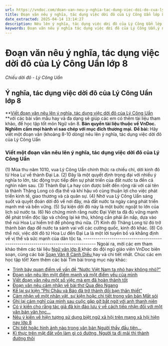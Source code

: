 ```yaml
---
url: https://vndoc.com/doan-van-neu-y-nghia-tac-dung-viec-doi-do-cua-ly-cong-uan-lop-8-296763
title: Đoạn văn nêu ý nghĩa, tác dụng việc dời đô của Lý Công Uẩn lớp 8 - Chiếu dời đô - Lý Công Uẩn - VnDoc.com
date_extracted: 2025-04-14 13:14:27
description: Nêu lên ý nghĩa, tác dụng việc dời đô của Lý Công Uẩn lớp 8 được biên soạn nhằm giúp các em HS đạt kết quả tốt trong quá trình làm bài tập và học tập môn Ngữ văn lớp 8.
keywords: Đoạn văn nêu ý nghĩa tác dụng việc dời đô của Lý Công Uẩn,ý nghĩa việc dời đô của Lý Công Uẩn,Hãy viết một đoạn văn nêu lên ý nghĩa tác dụng việc dời đô của Lý Công Uẩn,nêu lên ý nghĩa tác dụng việc dời đô của Lý Công Uẩn,đoạn văn nêu lên ý nghĩa tác dụng việc dời đô của Lý Công Uẩn,chiếu dời đô lý công uẩn,văn mẫu lớp 8,ngữ văn 8
---
```


# Đoạn văn nêu ý nghĩa, tác dụng việc dời đô của Lý Công Uẩn lớp 8
 _Chiếu dời đô - Lý Công Uẩn_
## **Ý nghĩa, tác dụng việc dời đô của Lý Công Uẩn lớp 8**
**[Viết đoạn văn nêu lên ý nghĩa, tác dụng việc dời đô của Lý Công Uẩn](<https://vndoc.com/doan-van-neu-y-nghia-tac-dung-viec-doi-do-cua-ly-cong-uan-lop-8-296763>) **với các bài văn mẫu hay và đa dạng sẽ giúp các em có thêm tài liệu tham khảo, để học tập tốt môn Ngữ văn 8.
**Bản quyền tài liệu thuộc về VnDoc. Nghiêm cấm mọi hành vi sao chép với mục đích thương mại.**
**Đề bài:** Hãy viết một đoạn văn \(khoảng 8-10 dòng\) nêu lên ý nghĩa, tác dụng việc dời đô của Lý Công Uẩn
### Viết một đoạn văn nêu lên ý nghĩa, tác dụng việc dời đô của Lý Công Uẩn
\(1\) Mùa thu năm 1010, vua Lý Công Uẩn chính thức ra chiếu chỉ, dời kinh đô từ Hoa Lư về thành Đại La. \(2\) Đây là một quyết định trọng đại với nhiều ý nghĩa to lớn, tác động trực tiếp đến sự phát triển của đất nước ta đến cả nghìn năm sau. \(3\) Thành Đại La hay còn được biết đến rộng rãi với cái tên là thành Thăng Long có địa thế và khí hậu vô cùng thuận lợi cho việc phát triển kinh tế, giao thương và cả quân sự. \(4\) Nhờ vua Lý Công Uẩn sáng suốt và quyết đoán dời đô về nơi đây, mà đất nước ta ngày càng phát triển mạnh mẽ và bền vững. \(5\) Sự kiện dời đô này là một bước ngoặt to lớn của lịch sử nước ta. \(6\) Nó chứng minh rằng nước Đại Việt ta đã đủ vững mạnh để phát triển độc lập và chống lại kẻ thù, không cần phải ẩn nấp, dựa vào thế núi Hoa Lư hiểm trở để phòng thủ nữa. \(7\) Kinh đô Thăng Long từ đó trở thành bàn đạp để nước ta sánh vai với các cường quốc, kinh đô khác. \(8\) Có thể nói, việc dời đô từ Hoa Lư đến Đại La là một lời tuyên bố và khẳng định về vị thế và sức mạnh của dân tộc ta.
\------------------------------------------------------------------------------------
Ngoài ra, mời các em tham khảo thêm các tài liệu [ Ngữ văn lớp 8 ](<https://vndoc.com/ngu-van-lop8>) khác do đội ngũ giáo viên VnDoc biên soạn, cùng các bài [ Soạn Văn 8 Cánh Diều ](<https://vndoc.com/ngu-van-8-canh-dieu>) hay và chi tiết nhất. Chúc các em học tập tốt\!
Xem thêm các bài Tìm bài trong mục này khác:
  * [Trình bày quan điểm về vấn đề “Nước Việt Nam ta nhỏ hay không nhỏ?”](</trinh-bay-quan-diem-ve-van-de-nuoc-viet-nam-ta-nho-hay-khong-nho-lop-8-296765>)
  * [Đoạn văn nêu lên một điểm mạnh và một điểm yếu của mình](</doan-van-neu-len-mot-diem-manh-va-mot-diem-yeu-cua-minh-lop-8-296766>)
  * [Viết đoạn văn nêu một số việc mà em đã hoàn thành tốt](</doan-van-neu-mot-so-viec-ma-em-da-hoan-thanh-tot-va-li-giai-vi-sao-nhung-viec-do-co-the-the-hien-long-yeu-nuoc-cua-em-296767>)
  * [Đoạn văn nêu cảm nhận về bài thơ Qua đèo Ngang](</doan-van-neu-cam-nhan-ve-bai-tho-qua-deo-ngang-lop-8-296768>)
  * [Kể lại sự kiện “Phi Châu và Báo đã trở thành đôi bạn thân thiết”](</ke-lai-su-kien-phi-chau-va-bao-da-tro-thanh-doi-ban-than-thiet-bang-loi-cua-nhan-vat-bao-296770>)
  * [Cảm nhận về một nhân vật, sự kiện hoặc chi tiết trong văn bản Mắt sói](</cam-nhan-ve-mot-nhan-vat-su-kien-hoac-chi-tiet-trong-van-ban-mat-soi-lop-8-296771>)
  * [Ghi lại cảm nghĩ của mình sau cuộc gặp gỡ bất ngờ với anh thanh niên](</ghi-lai-cam-nghi-cua-minh-sau-cuoc-gap-go-bat-ngo-voi-anh-thanh-nien-tren-dinh-yen-son-lop-8-296772>)
  * [Có ý kiến cho rằng tác giả đã kín đáo lưu ý về cách tiếp nhận đối với một văn bản văn học...](</co-y-kien-cho-rang-tac-gia-da-kin-dao-luu-y-ve-cach-tiep-nhan-doi-voi-mot-van-ban-van-hoc-qua-viec-tai-hien-su-khac-nhau-trong-cach-nhin-nhung-buc-tranh-296773>)
  * [Nêu ý kiến về hiện tượng sử dụng biệt ngữ xã hội trên mạng xã hội hiện nay lớp 8](</neu-y-kien-ve-hien-tuong-su-dung-biet-ngu-xa-hoi-tren-mang-xa-hoi-hien-nay-lop-8-296774>)
  * [Chi tiết hoặc hình ảnh nào trong văn bản Người thầy đầu tiên...](</chi-tiet-hoac-hinh-anh-nao-trong-van-ban-nguoi-thay-dau-tien-da-de-lai-trong-em-nhung-an-tuong-sau-dam-296775>)
  * [Kì thực trên mặt đất vốn làm gì có đường, Người ta đi mãi thì thành đường thôi](</doan-van-ki-thuc-tren-mat-dat-von-lam-gi-co-duong-nguoi-ta-di-mai-thi-thanh-duong-thoi-lop-8-296777>)

